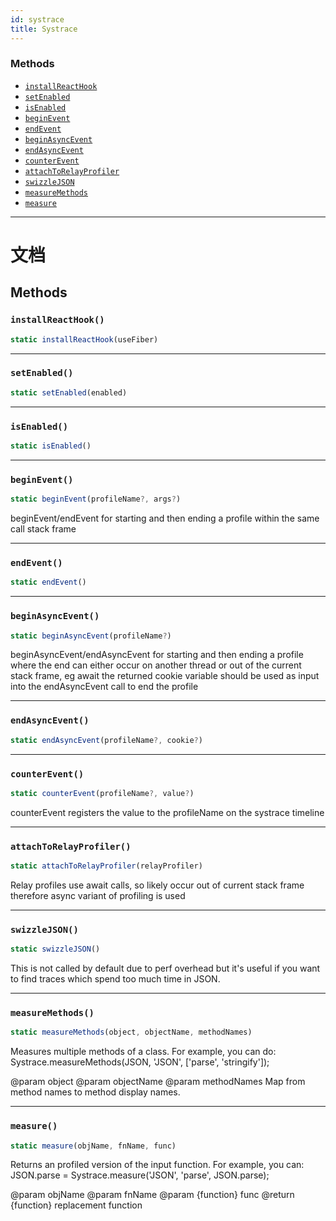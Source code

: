 ```yaml
---
id: systrace
title: Systrace
---
```


### Methods

* [`installReactHook`](systrace.md#installreacthook)
* [`setEnabled`](systrace.md#setenabled)
* [`isEnabled`](systrace.md#isenabled)
* [`beginEvent`](systrace.md#beginevent)
* [`endEvent`](systrace.md#endevent)
* [`beginAsyncEvent`](systrace.md#beginasyncevent)
* [`endAsyncEvent`](systrace.md#endasyncevent)
* [`counterEvent`](systrace.md#counterevent)
* [`attachToRelayProfiler`](systrace.md#attachtorelayprofiler)
* [`swizzleJSON`](systrace.md#swizzlejson)
* [`measureMethods`](systrace.md#measuremethods)
* [`measure`](systrace.md#measure)

---

# 文档

## Methods

### `installReactHook()`

```javascript
static installReactHook(useFiber)
```

---

### `setEnabled()`

```javascript
static setEnabled(enabled)
```

---

### `isEnabled()`

```javascript
static isEnabled()
```

---

### `beginEvent()`

```javascript
static beginEvent(profileName?, args?)
```

beginEvent/endEvent for starting and then ending a profile within the same call stack frame

---

### `endEvent()`

```javascript
static endEvent()
```

---

### `beginAsyncEvent()`

```javascript
static beginAsyncEvent(profileName?)
```

beginAsyncEvent/endAsyncEvent for starting and then ending a profile where the end can either occur on another thread or out of the current stack frame, eg await the returned cookie variable should be used as input into the endAsyncEvent call to end the profile

---

### `endAsyncEvent()`

```javascript
static endAsyncEvent(profileName?, cookie?)
```

---

### `counterEvent()`

```javascript
static counterEvent(profileName?, value?)
```

counterEvent registers the value to the profileName on the systrace timeline

---

### `attachToRelayProfiler()`

```javascript
static attachToRelayProfiler(relayProfiler)
```

Relay profiles use await calls, so likely occur out of current stack frame therefore async variant of profiling is used

---

### `swizzleJSON()`

```javascript
static swizzleJSON()
```

This is not called by default due to perf overhead but it's useful if you want to find traces which spend too much time in JSON.

---

### `measureMethods()`

```javascript
static measureMethods(object, objectName, methodNames)
```

Measures multiple methods of a class. For example, you can do: Systrace.measureMethods(JSON, 'JSON', ['parse', 'stringify']);

@param object @param objectName @param methodNames Map from method names to method display names.

---

### `measure()`

```javascript
static measure(objName, fnName, func)
```

Returns an profiled version of the input function. For example, you can: JSON.parse = Systrace.measure('JSON', 'parse', JSON.parse);

@param objName @param fnName @param {function} func @return {function} replacement function
